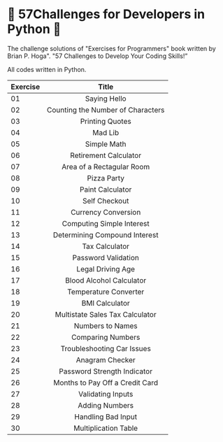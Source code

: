# 🐍 57Challenges for Developers in Python 🐍

The challenge solutions of "Exercises for Programmers" book written by Brian P. Hoga". "57 Challenges to Develop Your Coding Skills!”

All codes written in Python.

|    Exercise   | Title                                                   |
|-----------|:-----------------------------------------------------------------------------: |
|  01   |  Saying Hello  | 
|  02   |  Counting the Number of Characters  |
|  03   |  Printing Quotes   |
|  04   |  Mad Lib|
|  05   |  Simple Math  |
|  06   |  Retirement Calculator |
|  07   |  Area of a Rectagular Room  |
|  08   |  Pizza Party     |
|  09   |  Paint Calculator     |
|  10   |  Self Checkout   |
|  11   |  Currency Conversion     |
|  12   |  Computing Simple Interest  |
|  13   |  Determining Compound Interest |
|  14   |  Tax Calculator|     
|  15   |  Password Validation     | 
|  16   |  Legal Driving Age      |     
|  17   |  Blood Alcohol Calculator|    
|  18   |  Temperature Converter|    
|  19   |  BMI Calculator   |
|  20   |  Multistate Sales Tax Calculator    |
|  21   |  Numbers to Names      |
|  22   |  Comparing Numbers      |
|  23   |  Troubleshooting Car Issues|
|  24   |  Anagram Checker      |
|  25   |  Password Strength Indicator     |
|  26   |  Months to Pay Off a Credit Card    |
|  27   |  Validating Inputs     |
|  28   |  Adding Numbers     |
|  29   |  Handling Bad Input     |
|  30   |  Multiplication Table      |
